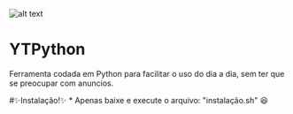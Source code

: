 ![alt text](https://i.ibb.co/zs5rpzc/Sem-t-tulo.png)



# YTPython
Ferramenta codada em Python para facilitar o uso do dia a dia, sem ter que se preocupar com anuncios.



#✨Instalação!✨
    * Apenas baixe e execute o arquivo: "instalação.sh" 😆
